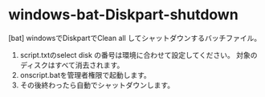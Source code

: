 # windows-bat-Diskpart-shutdown
[bat] windowsでDiskpartでClean all してシャットダウンするバッチファイル。  

1. script.txtのselect disk の番号は環境に合わせて設定してください。 
  対象のディスクはすべて消去されます。   
2. onscript.batを管理者権限で起動します。  
3. その後終わったら自動でシャットダウンします。  
